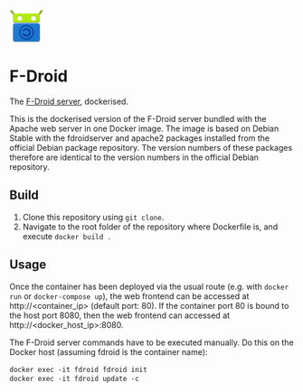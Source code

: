 ![F-Droid logo](https://raw.githubusercontent.com/austozi/docker-fdroidserver/main/fdroid.png)

# F-Droid

The [F-Droid server](https://gitlab.com/fdroid/fdroidserver), dockerised.

This is the dockerised version of the F-Droid server bundled with the Apache web server in one Docker image. The image is based on Debian Stable with the fdroidserver and apache2 packages installed from the official Debian package repository. The version numbers of these packages therefore are identical to the version numbers in the official Debian repository.

## Build

1. Clone this repository using `git clone`.
2. Navigate to the root folder of the repository where Dockerfile is, and execute `docker build .`

## Usage

Once the container has been deployed via the usual route (e.g. with `docker run` or `docker-compose up`), the web frontend can be accessed at http://<container_ip> (default port: 80). If the container port 80 is bound to the host port 8080, then the web frontend can accessed at http://<docker_host_ip>:8080.

The F-Droid server commands have to be executed manually. Do this on the Docker host (assuming fdroid is the container name):

```
docker exec -it fdroid fdroid init
docker exec -it fdroid update -c
```
